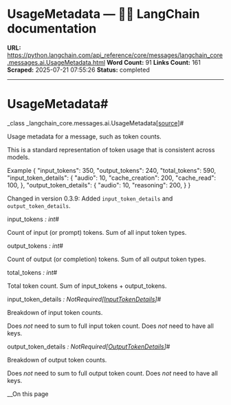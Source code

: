 # UsageMetadata — 🦜🔗 LangChain  documentation

**URL:** https://python.langchain.com/api_reference/core/messages/langchain_core.messages.ai.UsageMetadata.html
**Word Count:** 91
**Links Count:** 161
**Scraped:** 2025-07-21 07:55:26
**Status:** completed

---

# UsageMetadata\#

_class _langchain\_core.messages.ai.UsageMetadata[\[source\]](https://python.langchain.com/api_reference/_modules/langchain_core/messages/ai.html#UsageMetadata)\#     

Usage metadata for a message, such as token counts.

This is a standard representation of token usage that is consistent across models.

Example               {         "input_tokens": 350,         "output_tokens": 240,         "total_tokens": 590,         "input_token_details": {             "audio": 10,             "cache_creation": 200,             "cache_read": 100,         },         "output_token_details": {             "audio": 10,             "reasoning": 200,         }     }     

Changed in version 0.3.9: Added `input_token_details` and `output_token_details`.

input\_tokens _: int_\#     

Count of input \(or prompt\) tokens. Sum of all input token types.

output\_tokens _: int_\#     

Count of output \(or completion\) tokens. Sum of all output token types.

total\_tokens _: int_\#     

Total token count. Sum of input\_tokens + output\_tokens.

input\_token\_details _: NotRequired\[[InputTokenDetails](https://python.langchain.com/api_reference/core/messages/langchain_core.messages.ai.InputTokenDetails.html#langchain_core.messages.ai.InputTokenDetails "langchain_core.messages.ai.InputTokenDetails")\]_\#     

Breakdown of input token counts.

Does _not_ need to sum to full input token count. Does _not_ need to have all keys.

output\_token\_details _: NotRequired\[[OutputTokenDetails](https://python.langchain.com/api_reference/core/messages/langchain_core.messages.ai.OutputTokenDetails.html#langchain_core.messages.ai.OutputTokenDetails "langchain_core.messages.ai.OutputTokenDetails")\]_\#     

Breakdown of output token counts.

Does _not_ need to sum to full output token count. Does _not_ need to have all keys.

__On this page